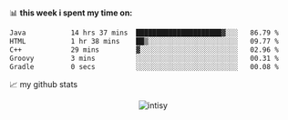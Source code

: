 📊 **this week i spent my time on:**
<!--START_SECTION:waka-->

```txt
Java           14 hrs 37 mins  █████████████████████▓░░░   86.79 %
HTML           1 hr 38 mins    ██▒░░░░░░░░░░░░░░░░░░░░░░   09.77 %
C++            29 mins         ▓░░░░░░░░░░░░░░░░░░░░░░░░   02.96 %
Groovy         3 mins          ░░░░░░░░░░░░░░░░░░░░░░░░░   00.31 %
Gradle         0 secs          ░░░░░░░░░░░░░░░░░░░░░░░░░   00.08 %
```

<!--END_SECTION:waka-->


📈 my github stats

<p align="center"> <img src="https://github-readme-stats.vercel.app/api?username=intisy&show_icons=true&theme=gotham" alt="intisy" />




